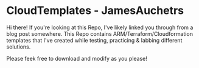 # CloudTemplates - JamesAuchetrs
Hi there! If you're looking at this Repo, I've likely linked you through from a blog post somewhere. 
This Repo contains ARM/Terraform/Cloudformation templates that I've created while testing, practicing & labbing different solutions. 

Please feek free to download and modify as you please!